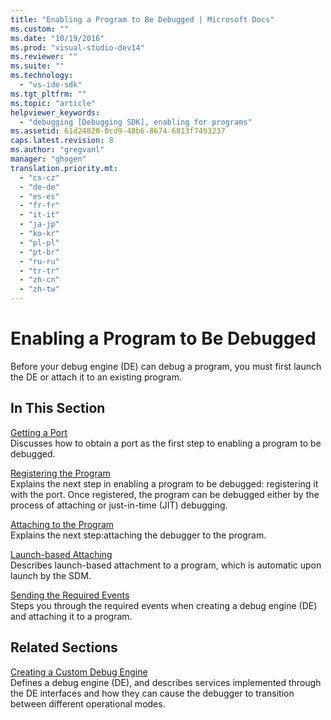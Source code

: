 ```yaml
---
title: "Enabling a Program to Be Debugged | Microsoft Docs"
ms.custom: ""
ms.date: "10/19/2016"
ms.prod: "visual-studio-dev14"
ms.reviewer: ""
ms.suite: ""
ms.technology: 
  - "vs-ide-sdk"
ms.tgt_pltfrm: ""
ms.topic: "article"
helpviewer_keywords: 
  - "debugging [Debugging SDK], enabling for programs"
ms.assetid: 61d24820-0cd9-48b6-8674-6813f7493237
caps.latest.revision: 8
ms.author: "gregvanl"
manager: "ghogen"
translation.priority.mt: 
  - "cs-cz"
  - "de-de"
  - "es-es"
  - "fr-fr"
  - "it-it"
  - "ja-jp"
  - "ko-kr"
  - "pl-pl"
  - "pt-br"
  - "ru-ru"
  - "tr-tr"
  - "zh-cn"
  - "zh-tw"
---
```

# Enabling a Program to Be Debugged
Before your debug engine (DE) can debug a program, you must first launch the DE or attach it to an existing program.  
  
## In This Section  
 [Getting a Port](../extensibility-debugger/getting-a-port.md)  
 Discusses how to obtain a port as the first step to enabling a program to be debugged.  
  
 [Registering the Program](../extensibility-debugger/registering-the-program.md)  
 Explains the next step in enabling a program to be debugged: registering it with the port. Once registered, the program can be debugged either by the process of attaching or just-in-time (JIT) debugging.  
  
 [Attaching to the Program](../extensibility-debugger/attaching-to-the-program.md)  
 Explains the next step:attaching the debugger to the program.  
  
 [Launch-based Attaching](../extensibility-debugger/launch-based-attachment.md)  
 Describes launch-based attachment to a program, which is automatic upon launch by the SDM.  
  
 [Sending the Required Events](../extensibility-debugger/sending-the-required-events.md)  
 Steps you through the required events when creating a debug engine (DE) and attaching it to a program.  
  
## Related Sections  
 [Creating a Custom Debug Engine](../extensibility-debugger/creating-a-custom-debug-engine.md)  
 Defines a debug engine (DE), and describes services implemented through the DE interfaces and how they can cause the debugger to transition between different operational modes.